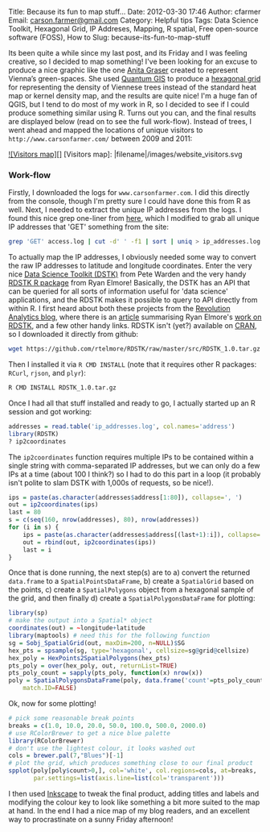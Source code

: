 Title: Because its fun to map stuff...
Date: 2012-03-30 17:46
Author: cfarmer
Email: carson.farmer@gmail.com
Category: Helpful tips
Tags: Data Science Toolkit, Hexagonal Grid, IP Addreses, Mapping, R spatial, Free open-source software (FOSS), How to
Slug: because-its-fun-to-map-stuff

Its been quite a while since my last post, and its Friday and I was
feeling creative, so I decided to map something! I've been looking for
an excuse to produce a nice graphic like the one [Anita Graser][]
created to represent Vienna’s green-spaces. She used [Quantum
GIS][] to produce a [hexagonal grid][] for representing the density of
Viennese trees instead of the standard heat map or kernel density map,
and the results are quite nice! I'm a huge fan of QGIS, but I tend to do
most of my work in R, so I decided to see if I could produce something
similar using R. Turns out you can, and the final results are displayed
below (read on to see the full work-flow). Instead of trees, I went
ahead and mapped the locations of unique visitors to
`http://www.carsonfarmer.com/` between 2009 and 2011:

[![Visitors map][]](|filename|/images/website_visitors.svg)
[Visitors map]: |filename|/images/website_visitors.svg

### Work-flow

Firstly, I downloaded the logs for `www.carsonfarmer.com`. I did this
directly from the console, though I'm pretty sure I could have done this
from R as well. Next, I needed to extract the unique IP addresses from
the logs. I found this nice grep one-liner from [here][], which I
modified to grab all unique IP addresses that 'GET' something from the
site:

```bash
grep 'GET' access.log | cut -d' ' -f1 | sort | uniq > ip_addresses.log
```

To actually map the IP addresses, I obviously needed some way to convert
the raw IP addresses to latitude and longitude coordinates. Enter the
very nice [Data Science Toolkit (DSTK)][] from Pete Warden and the very
handy [RDSTK R package][] from Ryan Elmore! Basically, the DSTK has an
API that can be queried for all sorts of information useful for 'data
science' applications, and the RDSTK makes it possible to query to API
directly from within R. I first heard about both these projects from the
[Revolution Analytics blog][], where there is an [article][] summarising
Ryan Elmore's [work on RDSTK][], and a few other handy links. RDSTK
isn't (yet?) available on [CRAN][], so I downloaded it directly from
github:

```bash
wget https://github.com/rtelmore/RDSTK/raw/master/src/RDSTK_1.0.tar.gz
```

Then I installed it via `R CMD INSTALL` (note that it requires other R
packages: `RCurl`, `rjson`, and `plyr`):

```bash
R CMD INSTALL RDSTK_1.0.tar.gz
```

Once I had all that stuff installed and ready to go, I actually started
up an R session and got working:

```r
addresses = read.table('ip_addresses.log', col.names='address')
library(RDSTK)
? ip2coordinates
```

The `ip2coordinates` function requires multiple IPs to be contained
within a single string with comma-separated IP addresses, but we can
only do a few IPs at a time (about 100 I think?) so I had to do this
part in a loop (it probably isn't polite to slam DSTK with 1,000s of
requests, so be nice!).

```r
ips = paste(as.character(addresses$address[1:80]), collapse=', ')
out = ip2coordinates(ips)
last = 80
s = c(seq(160, nrow(addresses), 80), nrow(addresses))
for (i in s) {
    ips = paste(as.character(addresses$address[(last+1):i]), collapse=', ')
    out = rbind(out, ip2coordinates(ips))
    last = i
}
```

Once that is done running, the next step(s) are to a) convert the
returned `data.frame` to a `SpatialPointsDataFrame`, b) create a
`SpatialGrid` based on the points, c) create a `SpatialPolygons` object
from a hexagonal sample of the grid, and then finally d) create a
`SpatialPolygonsDataFrame` for plotting:

```r
library(sp)
# make the output into a Spatial* object
coordinates(out) = ~longitude+latitude
library(maptools) # need this for the following function
sg = Sobj_SpatialGrid(out, maxDim=200, n=NULL)$SG
hex_pts = spsample(sg, type='hexagonal', cellsize=sg@grid@cellsize)
hex_poly = HexPoints2SpatialPolygons(hex_pts)
pts_poly = over(hex_poly, out, returnList=TRUE)
pts_poly_count = sapply(pts_poly, function(x) nrow(x))
poly = SpatialPolygonsDataFrame(poly, data.frame('count'=pts_poly_count), 
    match.ID=FALSE)
```

Ok, now for some plotting!

```r
# pick some reasonable break points
breaks = c(1.0, 10.0, 20.0, 50.0, 100.0, 500.0, 2000.0)
# use RColorBrewer to get a nice blue palette
library(RColorBrewer)
# don't use the lightest colour, it looks washed out
cols = brewer.pal(7,"Blues")[-1] 
# plot the grid, which produces something close to our final product
spplot(poly[poly$count>0,], col='white', col.regions=cols, at=breaks, 
       par.settings=list(axis.line=list(col='transparent')))
```

I then used [Inkscape][] to tweak the final product, adding titles and
labels and modifying the colour key to look like something a bit more
suited to the map at hand. In the end I had a nice map of my blog
readers, and an excellent way to procrastinate on a sunny Friday
afternoon!

[Anita Graser]: http://underdark.wordpress.com/about/
[Quantum GIS]: http://qgis.org/
[hexagonal grid]: http://underdark.wordpress.com/2012/03/04/mapping-density-with-hexagonal-grids/
[here]: http://blogs.law.harvard.edu/djcp/2009/04/how-to-extract-uniq-ips-from-apache-via-grep-cut-and-uniq/
[Data Science Toolkit (DSTK)]: http://www.datasciencetoolkit.org/
[RDSTK R package]: https://github.com/rtelmore/RDSTK
[Revolution Analytics blog]: http://blog.revolutionanalytics.com
[article]: http://blog.revolutionanalytics.com/2011/05/mapping-locations-in-r-with-the-data-science-toolkit.html
[work on RDSTK]: http://thelogcabin.wordpress.com/2011/05/02/r-and-the-data-science-toolkit/
[CRAN]: http://cran.r-project.org/
[Inkscape]: http://inkscape.org/
